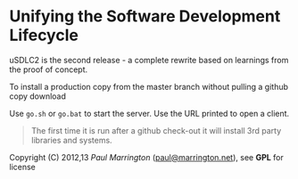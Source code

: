 Unifying the Software Development Lifecycle
===========================================

uSDLC2 is the second release - a complete rewrite based on learnings from the proof of concept.

To install a production copy from the master branch without pulling a github copy download 
 
Use `go.sh` or `go.bat` to start the server. Use the URL printed to open a client.

> The first time it is run after a github check-out it will install 3rd party libraries and systems.

Copyright (C) 2012,13 *Paul Marrington* (paul@marrington.net), see **GPL** for license